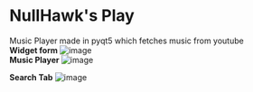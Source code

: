 # NullHawk's Play
 Music Player made in pyqt5 which fetches music from youtube<br/>
 **Widget form**
![image](https://github.com/nullHawk/NullHawk-s-Play/assets/83297944/afcf7d8f-0e37-4771-ab86-26a9d81fc5ef)
</br>
**Music Player**
![image](https://github.com/nullHawk/NullHawk-s-Play/assets/83297944/f7f2db7a-36e1-4d18-860f-f76b6b2cbd50)
</br>

**Search Tab**
![image](https://github.com/nullHawk/NullHawk-s-Play/assets/83297944/5788fb3d-ff5b-4fa4-bf8e-51dcf4b2253d)
</br>


